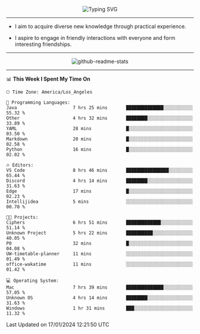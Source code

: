 <p align="center">
  <img src="https://readme-typing-svg.demolab.com?font=Fira+Code&weight=500&size=32&duration=2500&pause=1600&center=true&vCenter=true&random=false&width=1024&height=64&lines=Hi+there+%F0%9F%91%8B;I'm+delighted+you+could+make+it+here+%F0%9F%8E%89;I'm+Harry%2C+a+college+student+still+finding+my+way" alt="Typing SVG" />
</p>


---


- I aim to acquire diverse new knowledge through practical experience.

- I aspire to engage in friendly interactions with everyone and form interesting friendships.


---


<p align="center">
  <img src="https://github-readme-stats.vercel.app/api?username=Harry-Jing&show_icons=true" alt="github-readme-stats"/>
</p>


---

<!--START_SECTION:waka-->
📊 **This Week I Spent My Time On** 

```text
🕑︎ Time Zone: America/Los_Angeles

💬 Programming Languages: 
Java                     7 hrs 25 mins       ██████████████░░░░░░░░░░░   55.32 % 
Other                    4 hrs 32 mins       ████████░░░░░░░░░░░░░░░░░   33.89 % 
YAML                     28 mins             █░░░░░░░░░░░░░░░░░░░░░░░░   03.50 % 
Markdown                 20 mins             █░░░░░░░░░░░░░░░░░░░░░░░░   02.58 % 
Python                   16 mins             █░░░░░░░░░░░░░░░░░░░░░░░░   02.02 % 

🔥 Editors: 
VS Code                  8 hrs 46 mins       ████████████████░░░░░░░░░   65.44 % 
Discord                  4 hrs 14 mins       ████████░░░░░░░░░░░░░░░░░   31.63 % 
Edge                     17 mins             █░░░░░░░░░░░░░░░░░░░░░░░░   02.23 % 
Intellijidea             5 mins              ░░░░░░░░░░░░░░░░░░░░░░░░░   00.70 % 

🐱‍💻 Projects: 
Ciphers                  6 hrs 51 mins       █████████████░░░░░░░░░░░░   51.14 % 
Unknown Project          5 hrs 22 mins       ██████████░░░░░░░░░░░░░░░   40.05 % 
P0                       32 mins             █░░░░░░░░░░░░░░░░░░░░░░░░   04.08 % 
UW-timetable-planner     11 mins             ░░░░░░░░░░░░░░░░░░░░░░░░░   01.49 % 
office-wakatime          11 mins             ░░░░░░░░░░░░░░░░░░░░░░░░░   01.42 % 

💻 Operating System: 
Mac                      7 hrs 39 mins       ██████████████░░░░░░░░░░░   57.05 % 
Unknown OS               4 hrs 14 mins       ████████░░░░░░░░░░░░░░░░░   31.63 % 
Windows                  1 hr 31 mins        ███░░░░░░░░░░░░░░░░░░░░░░   11.32 % 
```


 Last Updated on 17/01/2024 12:21:50 UTC
<!--END_SECTION:waka-->
